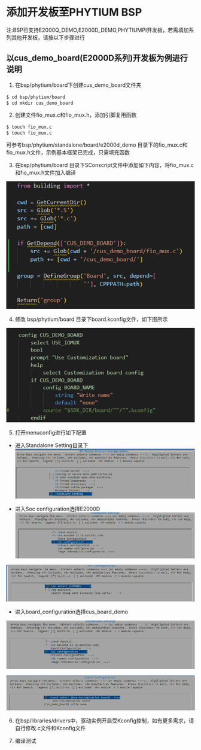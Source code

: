 # 添加开发板至PHYTIUM BSP

注:BSP已支持E2000Q_DEMO,E2000D_DEMO,PHYTIUMPI开发板，若需填加系列其他开发板，请按以下步骤进行

## 以cus_demo_board(E2000D系列)开发板为例进行说明

1. 在bsp/phytium/board下创建cus_demo_board文件夹
```
$ cd bsp/phytium/board
$ cd mkdir cus_demo_board
```

2. 创建文件fio_mux.c和fio_mux.h，添加引脚复用函数
```
$ touch fio_mux.c
$ touch fio_mux.c
```
可参考bsp/phytium/standalone/board/e2000d_demo 目录下的fio_mux.c和fio_mux.h文件，示例基本框架已完成，只需填充函数

3. 在bsp/phytium/board 目录下SConscript文件中添加如下内容，将fio_mux.c和fio_mux.h文件加入编译

![SConscript](./../figures/SConscript.png)

4. 修改 bsp/phytium/board 目录下board.kconfig文件，如下图所示

![board_kconfig](./../figures/board_kconfig.png)

5. 打开menuconfig进行如下配置

- 进入Standalone Setting目录下
![standalone_setting](./../figures/standalone_setting.png)

- 进入Soc configuration选择E2000D
![soc_configuration](./../figures/soc_configuration.png)

![soc_select](./../figures/soc_select.png)

- 进入board_configuration选择cus_board_demo

![board_configuration](./../figures/soc_configuration.png)

![board_select](./../figures/board_select.png)

6. 在bsp/libraries/drivers中，驱动实例开启受Kconfig控制，如有更多需求，请自行修改.c文件和Kconfig文件

7. 编译测试







